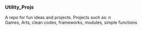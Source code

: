 ### Utility_Projs
A repo for fun ideas and projects.
Projects such as: n\
Games, Arts, clean codes, frameworks, modules, simple functions
